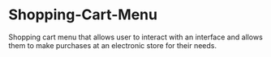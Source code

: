 # Shopping-Cart-Menu
Shopping cart menu that allows user to interact with an interface and allows them to make purchases at an electronic store for their needs. 
